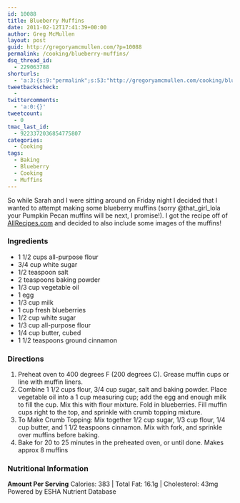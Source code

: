 ```yaml
---
id: 10088
title: Blueberry Muffins
date: 2011-02-12T17:41:39+00:00
author: Greg McMullen
layout: post
guid: http://gregoryamcmullen.com/?p=10088
permalink: /cooking/blueberry-muffins/
dsq_thread_id:
  - 229063788
shorturls:
  - 'a:3:{s:9:"permalink";s:53:"http://gregoryamcmullen.com/cooking/blueberry-muffins";s:7:"tinyurl";s:26:"http://tinyurl.com/3hsa9tp";s:4:"isgd";s:19:"http://is.gd/8KOnUc";}'
tweetbackscheck:
  - 
twittercomments:
  - 'a:0:{}'
tweetcount:
  - 0
tmac_last_id:
  - 9223372036854775807
categories:
  - Cooking
tags:
  - Baking
  - Blueberry
  - Cooking
  - Muffins
---
```

So while Sarah and I were sitting around on Friday night I decided that I wanted to attempt making some blueberry muffins (sorry @that\_girl\_lola your Pumpkin Pecan muffins will be next, I promise!). I got the recipe off of [AllRecipes.com](http://allrecipes.com//Recipe/to-die-for-blueberry-muffins/Detail.aspx) and decided to also include some images of the muffins!

### Ingredients

  * 1 1/2 cups all-purpose flour
  * 3/4 cup white sugar
  * 1/2 teaspoon salt
  * 2 teaspoons baking powder
  * 1/3 cup vegetable oil
  * 1 egg
  * 1/3 cup milk
  * 1 cup fresh blueberries
  * 1/2 cup white sugar
  * 1/3 cup all-purpose flour
  * 1/4 cup butter, cubed
  * 1 1/2 teaspoons ground cinnamon

### Directions
  
1. Preheat oven to 400 degrees F (200 degrees C). Grease muffin cups or line with muffin liners.
2. Combine 1 1/2 cups flour, 3/4 cup sugar, salt and baking powder. Place vegetable oil into a 1 cup measuring cup; add the egg and enough milk to fill the cup. Mix this with flour mixture. Fold in blueberries. Fill muffin cups right to the top, and sprinkle with crumb topping mixture.
3. To Make Crumb Topping: Mix together 1/2 cup sugar, 1/3 cup flour, 1/4 cup butter, and 1 1/2 teaspoons cinnamon. Mix with fork, and sprinkle over muffins before baking.
4. Bake for 20 to 25 minutes in the preheated oven, or until done. Makes approx 8 muffins
  
### Nutritional Information
  
**Amount Per Serving** Calories: 383 | Total Fat: 16.1g | Cholesterol: 43mg Powered by ESHA Nutrient Database